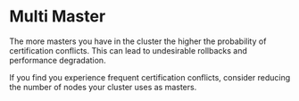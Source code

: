 # Multi Master

The more masters you have in the cluster the higher the probability of certification conflicts. This can lead to undesirable rollbacks and performance degradation.

If you find you experience frequent certification conflicts, consider reducing the number of nodes your cluster uses as masters.